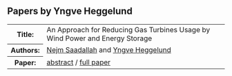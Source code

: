 ## Papers by Yngve Heggelund
<table><tr><th>Title:</th>
<td>An Approach for Reducing Gas Turbines Usage by Wind Power and Energy Storage</td>
</tr>
<tr><th>Authors:</th>
<td>
<a href="/proceedings/authors/NejmSaadallah">Nejm Saadallah</a> and <a href="/proceedings/authors/YngveHeggelund">Yngve Heggelund</a></td>
</tr>
<tr><th>Paper:</th>
<td><a href="/abstracts/abstract_8A_3">abstract</a> / <a href="/proceedings/papers/Modelica2021session8A_paper3.pdf">full paper</a></td>
</tr>
</table><br>
